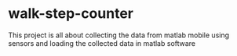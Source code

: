 # walk-step-counter
This project is all about collecting the data from matlab mobile using sensors and loading the collected data in matlab software
